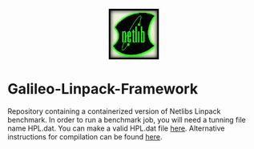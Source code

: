 <p align="center">
  <img src="https://github.com/GoHypernet/Galileo-Linpack-Framework/blob/main/netlib-logo.jpg" width="100">
</p>

# Galileo-Linpack-Framework

Repository containing a containerized version of Netlibs Linpack benchmark. In order to run a benchmark job, you will need a
tunning file name HPL.dat. You can make a valid HPL.dat file [here](https://www.advancedclustering.com/act_kb/tune-hpl-dat-file/). Alternative instructions for compilation can be found [here](https://gitlab.com/arm-hpc/packages/-/wikis/packages/hpl). 
